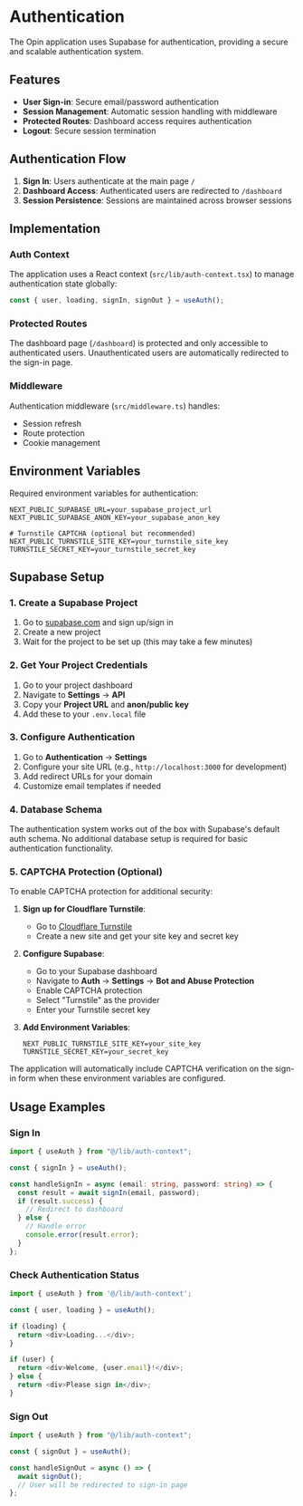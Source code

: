 # Authentication

The Opin application uses Supabase for authentication, providing a secure and scalable authentication system.

## Features

- **User Sign-in**: Secure email/password authentication
- **Session Management**: Automatic session handling with middleware
- **Protected Routes**: Dashboard access requires authentication
- **Logout**: Secure session termination

## Authentication Flow

1. **Sign In**: Users authenticate at the main page `/`
2. **Dashboard Access**: Authenticated users are redirected to `/dashboard`
3. **Session Persistence**: Sessions are maintained across browser sessions

## Implementation

### Auth Context

The application uses a React context (`src/lib/auth-context.tsx`) to manage authentication state globally:

```typescript
const { user, loading, signIn, signOut } = useAuth();
```

### Protected Routes

The dashboard page (`/dashboard`) is protected and only accessible to authenticated users. Unauthenticated users are automatically redirected to the sign-in page.

### Middleware

Authentication middleware (`src/middleware.ts`) handles:

- Session refresh
- Route protection
- Cookie management

## Environment Variables

Required environment variables for authentication:

```env
NEXT_PUBLIC_SUPABASE_URL=your_supabase_project_url
NEXT_PUBLIC_SUPABASE_ANON_KEY=your_supabase_anon_key

# Turnstile CAPTCHA (optional but recommended)
NEXT_PUBLIC_TURNSTILE_SITE_KEY=your_turnstile_site_key
TURNSTILE_SECRET_KEY=your_turnstile_secret_key
```

## Supabase Setup

### 1. Create a Supabase Project

1. Go to [supabase.com](https://supabase.com) and sign up/sign in
2. Create a new project
3. Wait for the project to be set up (this may take a few minutes)

### 2. Get Your Project Credentials

1. Go to your project dashboard
2. Navigate to **Settings** → **API**
3. Copy your **Project URL** and **anon/public key**
4. Add these to your `.env.local` file

### 3. Configure Authentication

1. Go to **Authentication** → **Settings**
2. Configure your site URL (e.g., `http://localhost:3000` for development)
3. Add redirect URLs for your domain
4. Customize email templates if needed

### 4. Database Schema

The authentication system works out of the box with Supabase's default auth schema. No additional database setup is required for basic authentication functionality.

### 5. CAPTCHA Protection (Optional)

To enable CAPTCHA protection for additional security:

1. **Sign up for Cloudflare Turnstile**:
   - Go to [Cloudflare Turnstile](https://dash.cloudflare.com/?to=/:account/turnstile)
   - Create a new site and get your site key and secret key

2. **Configure Supabase**:
   - Go to your Supabase dashboard
   - Navigate to **Auth** → **Settings** → **Bot and Abuse Protection**
   - Enable CAPTCHA protection
   - Select "Turnstile" as the provider
   - Enter your Turnstile secret key

3. **Add Environment Variables**:
   ```env
   NEXT_PUBLIC_TURNSTILE_SITE_KEY=your_site_key
   TURNSTILE_SECRET_KEY=your_secret_key
   ```

The application will automatically include CAPTCHA verification on the sign-in form when these environment variables are configured.

## Usage Examples

### Sign In

```typescript
import { useAuth } from "@/lib/auth-context";

const { signIn } = useAuth();

const handleSignIn = async (email: string, password: string) => {
  const result = await signIn(email, password);
  if (result.success) {
    // Redirect to dashboard
  } else {
    // Handle error
    console.error(result.error);
  }
};
```

### Check Authentication Status

```typescript
import { useAuth } from '@/lib/auth-context';

const { user, loading } = useAuth();

if (loading) {
  return <div>Loading...</div>;
}

if (user) {
  return <div>Welcome, {user.email}!</div>;
} else {
  return <div>Please sign in</div>;
}
```

### Sign Out

```typescript
import { useAuth } from "@/lib/auth-context";

const { signOut } = useAuth();

const handleSignOut = async () => {
  await signOut();
  // User will be redirected to sign-in page
};
```
